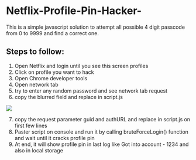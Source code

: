 # Netflix-Profile-Pin-Hacker-
This is a simple javascript solution to attempt all possible 4 digit passcode from 0 to 9999 and find a correct one. 

## Steps to follow:

1. Open Netflix and login until you see this screen profiles
2. Click on profile you want to hack
3. Open Chrome developer tools
4. Open network tab
5. try to enter any random password and see network tab request
6. copy the blurred field and replace in script.js

![](https://i.postimg.cc/k5YrG27t/2022-02-15-at-3-20-PM.png)

7. copy the request parameter guid and authURL and replace in script.js on first few lines
8. Paster script on console and run it by calling bruteForceLogin() function and wait until it cracks profile pin
9. At end, it will show profile pin in last log like Got into account - 1234 and also in local storage




